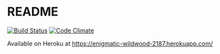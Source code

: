 # README

[![Build Status](https://travis-ci.org/rikuoja/practice-ror.png)](https://travis-ci.org/rikuoja/practice-ror)
[![Code Climate](https://codeclimate.com/github/rikuoja/practice-ror.png)](https://codeclimate.com/github/rikuoja/practice-ror)

Available on Heroku at https://enigmatic-wildwood-2187.herokuapp.com/